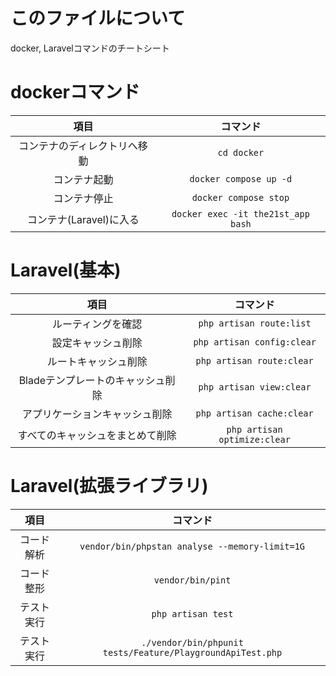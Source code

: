 # このファイルについて
docker, Laravelコマンドのチートシート

# dockerコマンド
| 項目 | コマンド |
|:---:|:---:|
| コンテナのディレクトリへ移動 | `cd docker` |
| コンテナ起動 | `docker compose up -d` |
| コンテナ停止 | `docker compose stop` |
| コンテナ(Laravel)に入る | `docker exec -it the21st_app bash` |

# Laravel(基本)
| 項目 | コマンド |
|:---:|:---:|
| ルーティングを確認 | `php artisan route:list` |
| 設定キャッシュ削除 | `php artisan config:clear` |
| ルートキャッシュ削除 | `php artisan route:clear` |
| Bladeテンプレートのキャッシュ削除 | `php artisan view:clear` |
| アプリケーションキャッシュ削除 | `php artisan cache:clear` |
| すべてのキャッシュをまとめて削除 | `php artisan optimize:clear` |

# Laravel(拡張ライブラリ)
| 項目 | コマンド |
|:---:|:---:|
| コード解析 | `vendor/bin/phpstan analyse --memory-limit=1G` |
| コード整形 | `vendor/bin/pint` |
| テスト実行 | `php artisan test` |
| テスト実行 | `./vendor/bin/phpunit tests/Feature/PlaygroundApiTest.php` |
